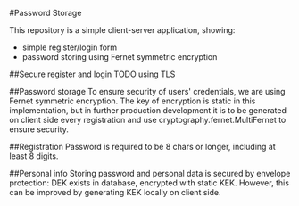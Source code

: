 #Password Storage

This repository is a simple client-server application, showing:
* simple register/login form
* password storing using Fernet symmetric encryption

##Secure register and login
TODO using TLS

##Password storage
To ensure security of users' credentials, we are using Fernet symmetric encryption. The key of encryption is static in this implementation, but in further production development it is to be generated on client side every registration and use cryptography.fernet.MultiFernet to ensure security.

##Registration
Password is required to be 8 chars or longer, including at least 8 digits.

##Personal info
Storing password and personal data is secured by envelope protection: DEK exists in database, encrypted with static KEK. However, this can be improved by generating KEK locally on client side.
